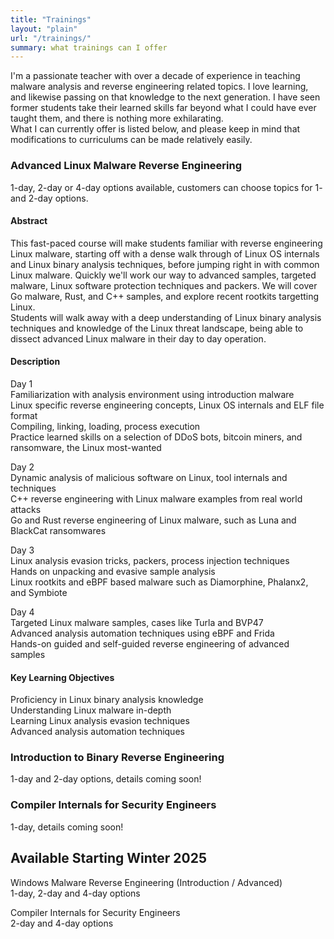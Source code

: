 ```yaml
---
title: "Trainings"
layout: "plain"
url: "/trainings/"
summary: what trainings can I offer
---
```


I'm a passionate teacher with over a decade of experience in teaching malware analysis and reverse engineering
related topics. I love learning, and likewise passing on that knowledge to the next generation. I have seen 
former students take their learned skills far beyond what I could have ever taught them, and there is nothing 
more exhilarating. \
What I can currently offer is listed below, and please keep in mind that modifications to curriculums can be made
relatively easily.

### Advanced Linux Malware Reverse Engineering

1-day, 2-day or 4-day options available, customers can choose topics for 1- and 2-day options. 

#### Abstract

This fast-paced course will make students familiar with reverse engineering Linux malware, starting
off with a dense walk through of Linux OS internals and Linux binary analysis techniques, before jumping
right in with common Linux malware. Quickly we'll work our way to advanced samples, targeted malware, Linux
software protection techniques and packers. We will cover Go malware, Rust, and C++ samples, and explore recent
rootkits targetting Linux.\
Students will walk away with a deep understanding of Linux binary analysis techniques and knowledge
of the Linux threat landscape, being able to dissect advanced Linux malware in their day to day
operation.

#### Description

Day 1 \
Familiarization with analysis environment using introduction malware\
Linux specific reverse engineering concepts, Linux OS internals and ELF file format\
Compiling, linking, loading, process execution\
Practice learned skills on a selection of DDoS bots, bitcoin miners, and ransomware, the Linux most-wanted

Day 2 \
Dynamic analysis of malicious software on Linux, tool internals and techniques\
C++ reverse engineering with Linux malware examples from real world attacks\
Go and Rust reverse engineering of Linux malware, such as Luna and BlackCat ransomwares

Day 3 \
Linux analysis evasion tricks, packers, process injection techniques\
Hands on unpacking and evasive sample analysis\
Linux rootkits and eBPF based malware such as Diamorphine, Phalanx2, and Symbiote

Day 4 \
Targeted Linux malware samples, cases like Turla and BVP47\
Advanced analysis automation techniques using eBPF and Frida\
Hands-on guided and self-guided reverse engineering of advanced samples

#### Key Learning Objectives

Proficiency in Linux binary analysis knowledge\
Understanding Linux malware in-depth\
Learning Linux analysis evasion techniques\
Advanced analysis automation techniques

### Introduction to Binary Reverse Engineering 
1-day and 2-day options, details coming soon!

### Compiler Internals for Security Engineers
1-day, details coming soon! 
 
## Available Starting Winter 2025

Windows Malware Reverse Engineering (Introduction / Advanced) \
1-day, 2-day and 4-day options

Compiler Internals for Security Engineers \
2-day and 4-day options
